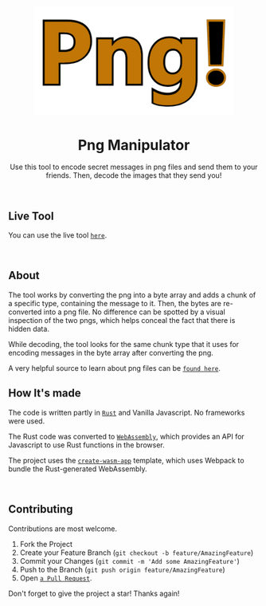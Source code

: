 <div align="center">
    <img src="./logo.png" width="400">
	<h1>Png Manipulator</h1>

Use this tool to encode secret messages in png files and send them to your friends. Then, decode the images that they send you! 
</div>
<br>

## Live Tool

You can use the live tool [`here`].

[`here`]: https://shyamjayakannan.github.io/png-manipulator
<br>

## About

The tool works by converting the png into a byte array and adds a chunk of a specific type, containing the message to it. Then, the bytes are re-converted into a png file. No difference can be spotted by a visual inspection of the two pngs, which helps conceal the fact that there is hidden data.

While decoding, the tool looks for the same chunk type that it uses for encoding messages in the byte array after converting the png.

A very helpful source to learn about png files can be [`found here`].

[`found here`]: http://www.libpng.org/pub/png/spec/1.2/PNG-Structure.html

## How It's made

The code is written partly in [`Rust`] and Vanilla Javascript. No frameworks were used.

The Rust code was converted to [`WebAssembly`], which provides an API for Javascript to use Rust functions in the browser.

The project uses the [`create-wasm-app`] template, which uses Webpack to bundle the Rust-generated WebAssembly.

[`Rust`]: https://www.rust-lang.org
[`WebAssembly`]: https://webassembly.org
[`create-wasm-app`]: https://github.com/rustwasm/create-wasm-app
<br>

## Contributing

Contributions are most welcome.

1. Fork the Project
2. Create your Feature Branch (`git checkout -b feature/AmazingFeature`)
3. Commit your Changes (`git commit -m 'Add some AmazingFeature'`)
4. Push to the Branch (`git push origin feature/AmazingFeature`)
5. Open [`a Pull Request`].

Don't forget to give the project a star! Thanks again!

[`a Pull Request`]: https://github.com/shyamjayakannan/rpg/pulls
